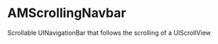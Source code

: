 AMScrollingNavbar
=================

Scrollable UINavigationBar that follows the scrolling of a UIScrollView
